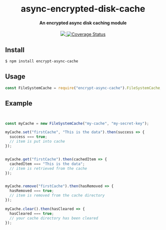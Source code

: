 <h1 align="center">
  <br>
  <br>
  async-encrypted-disk-cache
  <br>
</h1>

<h4 align="center">An encrypted async disk caching module</h4>

<p align="center">
  <a href="https://travis-ci.com/LukeGarrigan/async-encrypted-disk-cache.svg?branch=master">
      <img src="https://travis-ci.com/LukeGarrigan/async-encrypted-disk-cache.svg?branch=master">
  </a>
  
  <a href='https://coveralls.io/github/LukeGarrigan/async-encrypted-disk-cache?branch=master'>
      <img src='https://coveralls.io/repos/github/LukeGarrigan/async-encrypted-disk-cache/badge.svg?branch=master' alt='Coverage Status'>
  </a>
</p>

## Install

```bash
$ npm install encrypt-async-cache
```

## Usage

```js
const FileSystemCache = require("encrypt-async-cache").FileSystemCache;
```

## Example

```js const FileSystemCache = require("encrypt-async-cache").FileSystemCache;


const myCache = new FileSystemCache("my-cache", "my-secret-key");

myCache.set("firstCache", "This is the data").then(success => {
  success === true;
  // item is put into cache
});


myCache.get("firstCache").then(cachedItem => {
  cachedItem === "This is the data";
  // item is retrieved from the cache
});


myCache.remove("firstCache").then(hasRemoved => {
  hasRemoved === true;
  // item is removed from the cache directory
});

myCache.clear().then(hasCleared => {
  hasCleared === true;
  // your cache directory has been cleared
});
```
